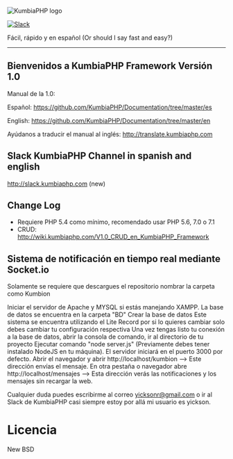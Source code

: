 ![KumbiaPHP logo](https://rawgit.com/kumbiaphp/kumbiaphp/master/default/public/img/kumbiaphp.svg)

[![Slack](http://slack.kumbiaphp.com/badge.svg)](http://slack.kumbiaphp.com)

Fácil, rápido y en español
(Or should I say fast and easy?)

---
## Bienvenidos a KumbiaPHP Framework  Versión 1.0

Manual de la 1.0:

Español: https://github.com/KumbiaPHP/Documentation/tree/master/es

English: https://github.com/KumbiaPHP/Documentation/tree/master/en

Ayúdanos a traducir el manual al inglés: http://translate.kumbiaphp.com

## Slack KumbiaPHP Channel in spanish and english
http://slack.kumbiaphp.com (new)

## Change Log
* Requiere PHP 5.4 como mínimo, recomendado usar PHP 5.6, 7.0 o 7.1
* CRUD: http://wiki.kumbiaphp.com/V1.0_CRUD_en_KumbiaPHP_Framework

## Sistema de notificación en tiempo real mediante Socket.io

Solamente se requiere que descargues el repositorio nombrar la carpeta como Kumbion

Iniciar el servidor de Apache y MYSQL si estás manejando XAMPP.
La base de datos se encuentra en la carpeta "BD"
Crear la base de datos
Este sistema se encuentra utilizando el Lite Record por si lo quieres cambiar solo debes cambiar tu configuración respectiva
Una vez tengas listo tu conexión a la base de datos, abrir la consola de comando, ir al directorio de tu proyecto
Ejecutar comando "node server.js" (Previamente debes tener instalado NodeJS en tu máquina).
El servidor iniciará en el puerto 3000 por defecto.
Abrir el navegador y abrir http://localhost/kumbion --> Este dirección envías el mensaje.
En otra pestaña o navegador abre http://localhost/mensajes --> Esta dirección verás las notificaciones y los mensajes sin recargar la web.

Cualquier duda puedes escribirme al correo yicksonr@gmail.com o ir al Slack de KumbiaPHP casi siempre estoy por allá mi usuario es yickson.

Licencia
===
New BSD

